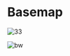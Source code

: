 # Basemap

![33](https://user-images.githubusercontent.com/6691373/32414495-808158fe-c228-11e7-87a2-ebeebd29b965.png)

![bw](https://user-images.githubusercontent.com/6691373/32414496-80ae4e72-c228-11e7-8632-92ef167e4c59.png)
